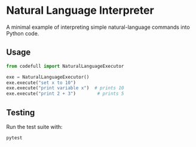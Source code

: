 # Natural Language Interpreter

A minimal example of interpreting simple natural-language commands into Python code.

## Usage

```python
from codefull import NaturalLanguageExecutor

exe = NaturalLanguageExecutor()
exe.execute("set x to 10")
exe.execute("print variable x")  # prints 10
exe.execute("print 2 + 3")        # prints 5
```

## Testing

Run the test suite with:

```bash
pytest
```
